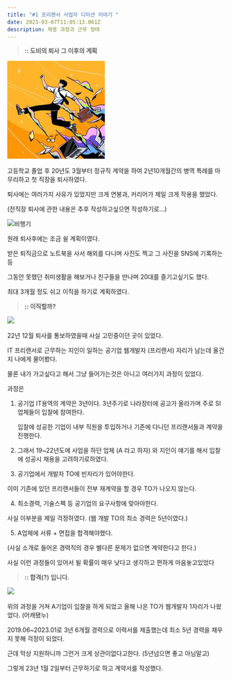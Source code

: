 ```yaml
---
title: "#1 프리랜서 사업자 디미션 이야기 "
date: 2023-03-07T11:05:13.061Z
description: 채용 과정과 근무 형태
---
```

> **:: 도비의 퇴사 그 이후의 계획**

![퇴사 - Anonymous Artists](c0778c65-5056-4b0e-9fd2-52830267c656.jpeg "퇴사 - Anonymous Artists")

고등학교 졸업 후 20년도 3월부터 정규직 계약을 하여 2년10개월간의 병역 특례를 마무리하고 첫 직장을 퇴사하였다.

퇴사에는 여러가지 사유가 있었지만 크게 연봉과, 커리어가 제일 크게 작용을 했었다.

(전직장 퇴사에 관한 내용은 추후 작성하고싶으면 작성하기로...)



![비행기](https://cdn.pixabay.com/photo/2018/09/25/17/14/airplane-3702676_1280.jpg "비행기")

원래 퇴사후에는 조금 쉴 계획이였다.

받은 퇴직금으로 노트북을 사서 해외를 다니며 사진도 찍고 그 사진을 SNS에 기록하는 등

그동안 못했던 취미생활을 해보거나 친구들을 만나며 20대를 즐기고싶기도 했다.

최대 3개월 정도 쉬고 이직을 하기로 계획하였다.



> **:: 이직할까?**

![](https://encrypted-tbn0.gstatic.com/images?q=tbn:ANd9GcQ0W_JUvHG7j5HyJDiKoKh3LCxTRjesGB-6Fg&usqp=CAU)

22년 12월 퇴사를 통보하였을때 사실 고민중이던 곳이 있었다.

IT 프리랜서로 근무하는 지인이 일하는 공기업 웹개발자 (프리랜서) 자리가 남는데 올건지 나에게 물어봤다.

물론 내가 가고싶다고 해서 그냥 들어가는것은 아니고 여러가지 과정이 있었다.



과정은

1. 공기업 IT용역의 계약은 3년이다. 3년주기로 나라장터에 공고가 올라가며 주로 SI 업체들이 입찰에 참여한다.

   입찰에 성공한 기업이 내부 직원을 투입하거나 기존에 다니던 프리랜서들과 계약을 진행한다.
2. 그래서 19~22년도에 사업을 하던 업체 (A 라고 하자) 와 지인이 얘기를 해서 입찰에 성공시 채용을 고려하기로하였다.
3. 공기업에서 개발자 TO에 빈자리가 있어야한다.

  이미 기존에 있던 프리랜서들이 전부 재계약을 할 경우 TO가 나오지 않는다.

4. 최소경력, 기술스펙 등 공기업의 요구사항에 맞아야한다.

  사실 이부분을 제일 걱정하였다.  (웹 개발 TO의 최소 경력은 5년이였다.)

5. A업체에 서류 + 면접을 합격해야했다. 

  (사실 소개로 들어온 경력직의 경우 별다른 문제가 없으면 계약한다고 한다.)

사실 이런 과정들이 있어서 될 확률이 매우 낮다고 생각하고 편하게 마음놓고있었다



> **:: 합격(?) 입니다.**

![](https://encrypted-tbn0.gstatic.com/images?q=tbn:ANd9GcRUFuVr_hyMZ5qNzcW8tmFo_y5Ut7zwgrwVVw&usqp=CAU)

위의 과정을 거쳐 A기업이 입찰을 하게 되었고 올해 나온 TO가 웹개발자 1자리가 나왔었다. (어캐됐누)

2019.06~2023.01로 3년 6개월 경력으로 이력서를 제출했는데 최소 5년 경력을 채우지 못해 걱정이 되었다.

근데 막상 지원하니까 그런거 크게 상관이없다고한다. (5년넘으면 좋고 아님말고)

그렇게 23년 1월 2일부터 근무하기로 하고 계약서를 작성했다.